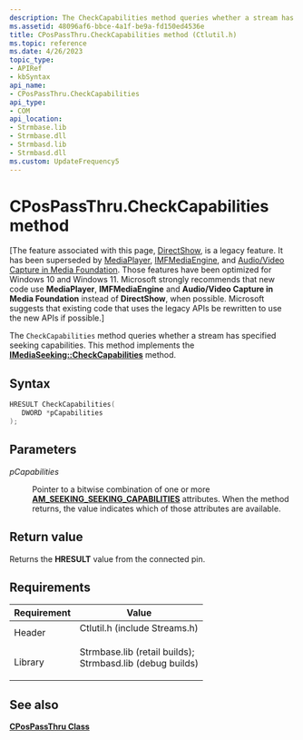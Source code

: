 ```yaml
---
description: The CheckCapabilities method queries whether a stream has specified seeking capabilities. This method implements the IMediaSeeking::CheckCapabilities method.
ms.assetid: 48096af6-bbce-4a1f-be9a-fd150ed4536e
title: CPosPassThru.CheckCapabilities method (Ctlutil.h)
ms.topic: reference
ms.date: 4/26/2023
topic_type: 
- APIRef
- kbSyntax
api_name: 
- CPosPassThru.CheckCapabilities
api_type: 
- COM
api_location: 
- Strmbase.lib
- Strmbase.dll
- Strmbasd.lib
- Strmbasd.dll
ms.custom: UpdateFrequency5
---
```


# CPosPassThru.CheckCapabilities method

\[The feature associated with this page, [DirectShow](/windows/win32/directshow/directshow), is a legacy feature. It has been superseded by [MediaPlayer](/uwp/api/Windows.Media.Playback.MediaPlayer), [IMFMediaEngine](/windows/win32/api/mfmediaengine/nn-mfmediaengine-imfmediaengine), and [Audio/Video Capture in Media Foundation](windows/win32/medfound/audio-video-capture-in-media-foundation). Those features have been optimized for Windows 10 and Windows 11. Microsoft strongly recommends that new code use **MediaPlayer**, **IMFMediaEngine** and **Audio/Video Capture in Media Foundation** instead of **DirectShow**, when possible. Microsoft suggests that existing code that uses the legacy APIs be rewritten to use the new APIs if possible.\]

The `CheckCapabilities` method queries whether a stream has specified seeking capabilities. This method implements the [**IMediaSeeking::CheckCapabilities**](/windows/desktop/api/Strmif/nf-strmif-imediaseeking-checkcapabilities) method.

## Syntax


```C++
HRESULT CheckCapabilities(
   DWORD *pCapabilities
);
```



## Parameters

<dl> <dt>

*pCapabilities* 
</dt> <dd>

Pointer to a bitwise combination of one or more [**AM\_SEEKING\_SEEKING\_CAPABILITIES**](/windows/win32/api/strmif/ne-strmif-am_seeking_seeking_capabilities) attributes. When the method returns, the value indicates which of those attributes are available.

</dd> </dl>

## Return value

Returns the **HRESULT** value from the connected pin.

## Requirements



| Requirement | Value |
|--------------------|--------------------------------------------------------------------------------------------------------------------------------------------------------------------------------------------|
| Header<br/>  | <dl> <dt>Ctlutil.h (include Streams.h)</dt> </dl>                                                                                   |
| Library<br/> | <dl> <dt>Strmbase.lib (retail builds); </dt> <dt>Strmbasd.lib (debug builds)</dt> </dl> |



## See also

<dl> <dt>

[**CPosPassThru Class**](cpospassthru.md)
</dt> </dl>

 

 




